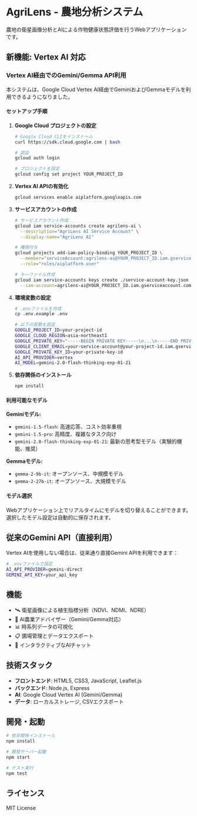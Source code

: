 # AgriLens - 農地分析システム

農地の衛星画像分析とAIによる作物健康状態評価を行うWebアプリケーションです。

## 新機能: Vertex AI 対応

### Vertex AI経由でのGemini/Gemma API利用

本システムは、Google Cloud Vertex AI経由でGeminiおよびGemmaモデルを利用できるようになりました。

#### セットアップ手順

1. **Google Cloud プロジェクトの設定**
   ```bash
   # Google Cloud CLIをインストール
   curl https://sdk.cloud.google.com | bash
   
   # 認証
   gcloud auth login
   
   # プロジェクトを設定
   gcloud config set project YOUR_PROJECT_ID
   ```

2. **Vertex AI APIの有効化**
   ```bash
   gcloud services enable aiplatform.googleapis.com
   ```

3. **サービスアカウントの作成**
   ```bash
   # サービスアカウント作成
   gcloud iam service-accounts create agrilens-ai \
     --description="AgriLens AI Service Account" \
     --display-name="AgriLens AI"
   
   # 権限付与
   gcloud projects add-iam-policy-binding YOUR_PROJECT_ID \
     --member="serviceAccount:agrilens-ai@YOUR_PROJECT_ID.iam.gserviceaccount.com" \
     --role="roles/aiplatform.user"
   
   # キーファイル作成
   gcloud iam service-accounts keys create ./service-account-key.json \
     --iam-account=agrilens-ai@YOUR_PROJECT_ID.iam.gserviceaccount.com
   ```

4. **環境変数の設定**
   ```bash
   # .envファイルを作成
   cp .env.example .env
   
   # 以下の変数を設定
   GOOGLE_PROJECT_ID=your-project-id
   GOOGLE_CLOUD_REGION=asia-northeast1
   GOOGLE_PRIVATE_KEY="-----BEGIN PRIVATE KEY-----\n...\n-----END PRIVATE KEY-----\n"
   GOOGLE_CLIENT_EMAIL=your-service-account@your-project-id.iam.gserviceaccount.com
   GOOGLE_PRIVATE_KEY_ID=your-private-key-id
   AI_API_PROVIDER=vertex
   AI_MODEL=gemini-2.0-flash-thinking-exp-01-21
   ```

5. **依存関係のインストール**
   ```bash
   npm install
   ```

#### 利用可能なモデル

**Geminiモデル:**
- `gemini-1.5-flash`: 高速応答、コスト効率重視
- `gemini-1.5-pro`: 高精度、複雑なタスク向け
- `gemini-2.0-flash-thinking-exp-01-21`: 最新の思考型モデル（実験的機能、推奨）

**Gemmaモデル:**
- `gemma-2-9b-it`: オープンソース、中規模モデル
- `gemma-2-27b-it`: オープンソース、大規模モデル

#### モデル選択

Webアプリケーション上でリアルタイムにモデルを切り替えることができます。選択したモデル設定は自動的に保存されます。

## 従来のGemini API（直接利用）

Vertex AIを使用しない場合は、従来通り直接Gemini APIを利用できます：

```bash
# .envファイルで設定
AI_API_PROVIDER=gemini-direct
GEMINI_API_KEY=your_api_key
```

## 機能

- 🛰️ 衛星画像による植生指標分析（NDVI、NDMI、NDRE）
- 🤖 AI農業アドバイザー（Gemini/Gemma対応）
- 📊 時系列データの可視化
- 📋 圃場管理とデータエクスポート
- 💬 インタラクティブなAIチャット

## 技術スタック

- **フロントエンド**: HTML5, CSS3, JavaScript, Leaflet.js
- **バックエンド**: Node.js, Express
- **AI**: Google Cloud Vertex AI (Gemini/Gemma)
- **データ**: ローカルストレージ, CSVエクスポート

## 開発・起動

```bash
# 依存関係インストール
npm install

# 開発サーバー起動
npm start

# テスト実行
npm test
```

## ライセンス

MIT License
